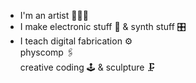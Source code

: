 - I'm an artist 👨🏽‍🎨
- I make electronic stuff 🔌 & synth stuff 🎛️
- I teach digital fabrication ⚙️  
physcomp 🖇️  
creative coding 🕹️ 
& sculpture 🗜
